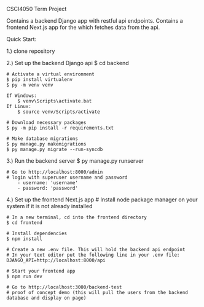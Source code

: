 CSCI4050 Term Project

Contains a backend Django app with restful api endpoints.
Contains a frontend Next.js app for the which fetches data from the api.

Quick Start:

1.) clone repository

2.) Set up the backend Django api
    $ cd backend

    # Activate a virtual environment
    $ pip install virtualenv
    $ py -m venv venv

    If Windows:
        $ venv\Scripts\activate.bat
    If Linux:
        $ source venv/Scripts/activate

    # Download necessary packages
    $ py -m pip install -r requirements.txt

    # Make database migrations
    $ py manage.py makemigrations
    $ py manage.py migrate --run-syncdb 

3.) Run the backend server
    $ py manage.py runserver

    # Go to http://localhost:8000/admin
    # login with superuser username and password
        - username: 'username'
        - password: 'password'

4.) Set up the frontend Next.js app
    # Install node package manager on your system if it is not already installed

    # In a new terminal, cd into the frontend directory
    $ cd frontend

    # Install dependencies
    $ npm install

    # Create a new .env file. This will hold the backend api endpoint
    # In your text editor put the following line in your .env file:
    DJANGO_API=http://localhost:8000/api

    # Start your frontend app
    $ npm run dev

    # Go to http://localhost:3000/backend-test
    # proof of concept demo (this will pull the users from the backend database and display on page)